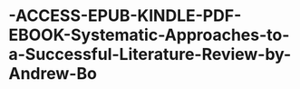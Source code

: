 # -ACCESS-EPUB-KINDLE-PDF-EBOOK-Systematic-Approaches-to-a-Successful-Literature-Review-by-Andrew-Bo